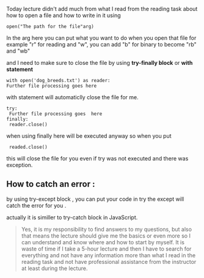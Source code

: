 Today lecture didn't add much from what I read from the reading task about how to open a file and how to write in it using 

    open("The path for the file"arg) 

In the arg here you can put what you want to do when you open that file for example "r" for reading and "w", you can add "b" for binary to become "rb" and "wb"

and I need to make sure to close the file by using **try-finally block** or **with statement**

    with open('dog_breeds.txt') as reader:
    Further file processing goes here
with statement will automaticlly close the file for me.

    try:
     Further file processing goes  here
    finally:
     reader.close()

when using finally here will be executed anyway so when you put 

     readed.close()

this will close the file for you even if try was not executed and there was exception.


## How to catch an error :
by using try-except block , you can put your code in try the except will catch the error for you . 

actually it is similler to try-catch block in JavaScript.


>Yes, it is my responsibility to find answers to my questions, but also that means the lecture should give me the basics or even more so I can understand and know where and how to start by myself. It is waste of time if I take a 5-hour lecture and then I have to search for everything and not have any information more than what I read in the reading task and not have professional assistance from the instructor at least during the lecture.
